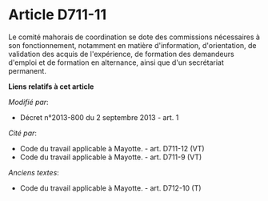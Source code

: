 # Article D711-11

Le comité mahorais de coordination se dote des commissions nécessaires à son fonctionnement, notamment en matière
d'information, d'orientation, de validation des acquis de l'expérience, de formation des demandeurs d'emploi et de formation
en alternance, ainsi que d'un secrétariat permanent.

**Liens relatifs à cet article**

_Modifié par_:

  - Décret n°2013-800 du 2 septembre 2013 - art. 1

_Cité par_:

  - Code du travail applicable à Mayotte. - art. D711-12 (VT)
  - Code du travail applicable à Mayotte. - art. D711-9 (VT)

_Anciens textes_:

  - Code du travail applicable à Mayotte. - art. D712-10 (T)
